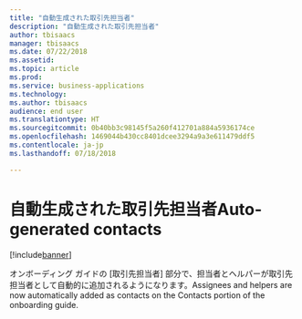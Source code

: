 ```yaml
---
title: "自動生成された取引先担当者"
description: "自動生成された取引先担当者"
author: tbisaacs
manager: tbisaacs
ms.date: 07/22/2018
ms.assetid: 
ms.topic: article
ms.prod: 
ms.service: business-applications
ms.technology: 
ms.author: tbisaacs
audience: end user
ms.translationtype: HT
ms.sourcegitcommit: 0b40bb3c98145f5a260f412701a884a5936174ce
ms.openlocfilehash: 1469044b430cc8401dcee3294a9a3e611479ddf5
ms.contentlocale: ja-jp
ms.lasthandoff: 07/18/2018

---
```

#  <a name="auto-generated-contacts"></a><span data-ttu-id="f22ff-103">自動生成された取引先担当者</span><span class="sxs-lookup"><span data-stu-id="f22ff-103">Auto-generated contacts</span></span>

[!include[banner](../../../includes/banner.md)]

<span data-ttu-id="f22ff-104">オンボーディング ガイドの [取引先担当者] 部分で、担当者とヘルパーが取引先担当者として自動的に追加されるようになります。</span><span class="sxs-lookup"><span data-stu-id="f22ff-104">Assignees and helpers are now automatically added as contacts on the Contacts portion of the onboarding guide.</span></span>

